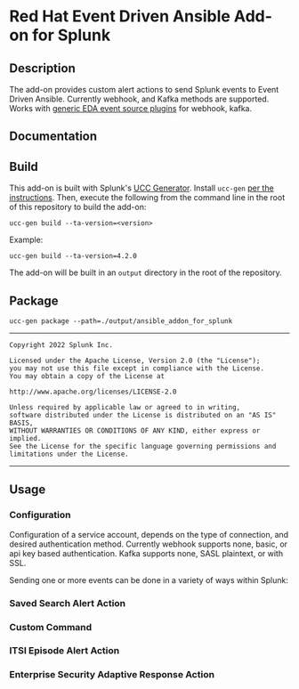 # Red Hat Event Driven Ansible Add-on for Splunk

## Description
The add-on provides custom alert actions to send Splunk events to Event Driven Ansible.
Currently webhook, and Kafka methods are supported. Works with [generic EDA event source plugins](https://github.com/ansible/event-driven-ansible/blob/main/extensions/eda/plugins/event_source/README.md) for webhook, kafka.

## Documentation

## Build
This add-on is built with Splunk's [UCC Generator](https://github.com/splunk/addonfactory-ucc-generator).  Install `ucc-gen` [per the instructions](https://splunk.github.io/addonfactory-ucc-generator/#installation). Then, execute the following from the command line in the root of this repository to build the add-on:

    ucc-gen build --ta-version=<version>

Example:

    ucc-gen build --ta-version=4.2.0

The add-on will be built in an `output` directory in the root of the repository.

## Package

    ucc-gen package --path=./output/ansible_addon_for_splunk


_____________
    Copyright 2022 Splunk Inc.

    Licensed under the Apache License, Version 2.0 (the "License"); 
    you may not use this file except in compliance with the License. 
    You may obtain a copy of the License at

    http://www.apache.org/licenses/LICENSE-2.0

    Unless required by applicable law or agreed to in writing, 
    software distributed under the License is distributed on an "AS IS" BASIS, 
    WITHOUT WARRANTIES OR CONDITIONS OF ANY KIND, either express or implied.
    See the License for the specific language governing permissions and limitations under the License.
_____________

## Usage

### Configuration
Configuration of a service account, depends on the type of connection, and desired authentication method.
Currently webhook supports none, basic, or api key based authentication.
Kafka supports none, SASL plaintext, or with SSL.

Sending one or more events can be done in a variety of ways within Splunk:
### Saved Search Alert Action
### Custom Command
### ITSI Episode Alert Action
### Enterprise Security Adaptive Response Action
